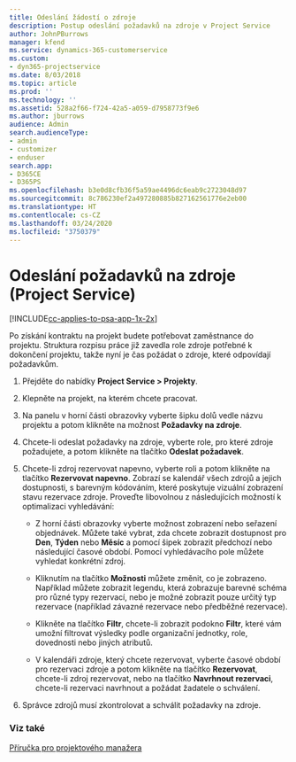 ```yaml
---
title: Odeslání žádostí o zdroje
description: Postup odeslání požadavků na zdroje v Project Service
author: JohnPBurrows
manager: kfend
ms.service: dynamics-365-customerservice
ms.custom:
- dyn365-projectservice
ms.date: 8/03/2018
ms.topic: article
ms.prod: ''
ms.technology: ''
ms.assetid: 528a2f66-f724-42a5-a059-d7958773f9e6
ms.author: jburrows
audience: Admin
search.audienceType:
- admin
- customizer
- enduser
search.app:
- D365CE
- D365PS
ms.openlocfilehash: b3e0d8cfb36f5a59ae4496dc6eab9c2723048d97
ms.sourcegitcommit: 8c786230ef2a497280885b827162561776e2eb00
ms.translationtype: HT
ms.contentlocale: cs-CZ
ms.lasthandoff: 03/24/2020
ms.locfileid: "3750379"
---
```

# <a name="submit-resource-requests-project-service"></a>Odeslání požadavků na zdroje (Project Service)

[!INCLUDE[cc-applies-to-psa-app-1x-2x](../includes/cc-applies-to-psa-app-1x-2x.md)]

Po získání kontraktu na projekt budete potřebovat zaměstnance do projektu. Struktura rozpisu práce již zavedla role zdroje potřebné k dokončení projektu, takže nyní je čas požádat o zdroje, které odpovídají požadavkům.  
  
1.  Přejděte do nabídky **Project Service > Projekty**.  
  
2.  Klepněte na projekt, na kterém chcete pracovat.  
  
3.  Na panelu v horní části obrazovky vyberte šipku dolů vedle názvu projektu a potom klikněte na možnost **Požadavky na zdroje**.  
  
4.  Chcete-li odeslat požadavky na zdroje, vyberte role, pro které zdroje požadujete, a potom klikněte na tlačítko **Odeslat požadavek**.  
  
5.  Chcete-li zdroj rezervovat napevno, vyberte roli a potom klikněte na tlačítko **Rezervovat napevno**. Zobrazí se kalendář všech zdrojů a jejich dostupnosti, s barevným kódováním, které poskytuje vizuální zobrazení stavu rezervace zdroje. Proveďte libovolnou z následujících možností k optimalizaci vyhledávání:  
  
    -   Z horní části obrazovky vyberte možnost zobrazení nebo seřazení objednávek. Můžete také vybrat, zda chcete zobrazit dostupnost pro **Den**, **Týden** nebo **Měsíc** a pomocí šipek zobrazit předchozí nebo následující časové období. Pomocí vyhledávacího pole můžete vyhledat konkrétní zdroj.  
  
    -   Kliknutím na tlačítko **Možnosti** můžete změnit, co je zobrazeno. Například můžete zobrazit legendu, která zobrazuje barevné schéma pro různé typy rezervací, nebo je možné zobrazit pouze určitý typ rezervace (například závazné rezervace nebo předběžné rezervace).  
  
    -   Klikněte na tlačítko **Filtr**, chcete-li zobrazit podokno **Filtr**, které vám umožní filtrovat výsledky podle organizační jednotky, role, dovednosti nebo jiných atributů.  
  
    -   V kalendáři zdroje, který chcete rezervovat, vyberte časové období pro rezervaci zdroje a potom klikněte na tlačítko **Rezervovat**, chcete-li zdroj rezervovat, nebo na tlačítko **Navrhnout rezervaci**, chcete-li rezervaci navrhnout a požádat žadatele o schválení.  
  
6.  Správce zdrojů musí zkontrolovat a schválit požadavky na zdroje.  
  
### <a name="see-also"></a>Viz také  
 [Příručka pro projektového manažera](../project-service/project-manager-guide.md)
